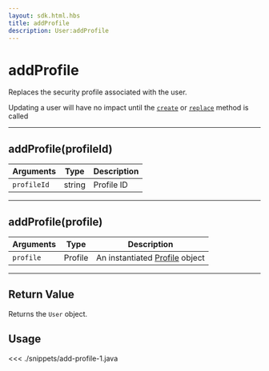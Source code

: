 ```yaml
---
layout: sdk.html.hbs
title: addProfile
description: User:addProfile
---
```


# addProfile

Replaces the security profile associated with the user.

<div class="alert alert-info">
Updating a user will have no impact until the <a href="/sdk/android/3/controllers/user/create/"><code>create</code></a> or <a href="/sdk/android/3/controllers/user/replace/"><code>replace</code></a> method is called
</div>

---

## addProfile(profileId)

| Arguments   | Type   | Description |
| ----------- | ------ | ----------- |
| `profileId` | string | Profile ID  |

---

## addProfile(profile)

| Arguments | Type    | Description                                                           |
| --------- | ------- | --------------------------------------------------------------------- |
| `profile` | Profile | An instantiated [Profile](/sdk/android/3/controllers/profile/) object |

---

## Return Value

Returns the `User` object.

## Usage

<<< ./snippets/add-profile-1.java
